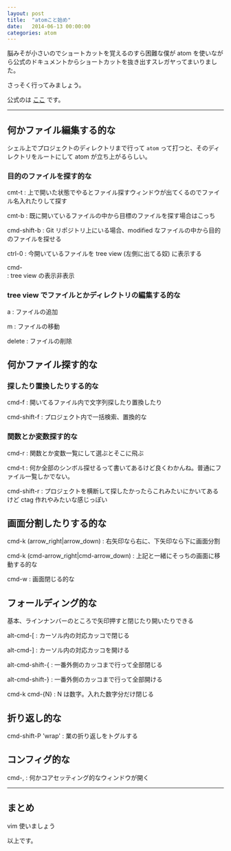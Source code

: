 ```yaml
---
layout: post
title:  "atomこと始め"
date:   2014-06-13 00:00:00
categories: atom
---
```


脳みそが小さいのでショートカットを覚えるのすら困難な僕が atom を使いながら公式のドキュメントからショートカットを抜き出すスレガヤってまいりました。

さっそく行ってみましょう。

公式のは [ここ](https://atom.io/docs/v0.103.0/getting-started) です。

-----------------------------

## 何かファイル編集する的な

シェル上でプロジェクトのディレクトリまで行って `atom` って打つと、そのディレクトリをルートにして atom が立ち上がるらしい。

### 目的のファイルを探す的な

cmt-t
: 上で開いた状態でやるとファイル探すウィンドウが出てくるのでファイル名入れたりして探す

cmt-b
: 既に開いているファイルの中から目標のファイルを探す場合はこっち

cmd-shift-b
: Git リポジトリ上にいる場合、modified なファイルの中から目的のファイルを探せる

ctrl-0
: 今開いているファイルを tree view (左側に出てる奴) に表示する

cmd-\
: tree view の表示非表示

### tree view でファイルとかディレクトリの編集する的な

a
: ファイルの追加

m
: ファイルの移動

delete
: ファイルの削除

## 何かファイル探す的な

### 探したり置換したりする的な

cmd-f
: 開いてるファイル内で文字列探したり置換したり

cmd-shift-f
: プロジェクト内で一括検索、置換的な

### 関数とか変数探す的な

cmd-r
: 関数とか変数一覧にして選ぶとそこに飛ぶ

cmd-t
: 何か全部のシンボル探せるって書いてあるけど良くわかんね。普通にファイル一覧しかでない。

cmd-shift-r
: プロジェクトを横断して探したかったらこれみたいにかいてあるけど ctag 作れやみたいな感じっぽい

## 画面分割したりする的な

cmd-k (arrow_right|arrow_down)
: 右矢印なら右に、下矢印なら下に画面分割

cmd-k (cmd-arrow_right|cmd-arrow_down)
: 上記と一緒にそっちの画面に移動する的な

cmd-w
: 画面閉じる的な

## フォールディング的な

基本、ラインナンバーのところで矢印押すと閉じたり開いたりできる

alt-cmd-[
: カーソル内の対応カッコで閉じる

alt-cmd-]
: カーソル内の対応カッコを開ける

alt-cmd-shift-{
: 一番外側のカッコまで行って全部閉じる

alt-cmd-shift-}
: 一番外側のカッコまで行って全部開ける

cmd-k cmd-{N}
: N は数字。入れた数字分だけ閉じる


## 折り返し的な

cmd-shift-P 'wrap'
: 業の折り返しをトグルする

## コンフィグ的な

cmd-,
: 何かコアセッティング的なウィンドウが開く

--------------------------

## まとめ

vim 使いましょう

以上です。
